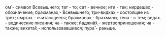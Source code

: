 ом̇ - символ Всевышнего; тат - то; сат - вечное; ити - так; нирдеш́ах̣ - обозначение; брахман̣ах̣ - Всевышнего; три-видхах̣ - состоящее из трех; смр̣тах̣ - считающееся; бра̄хман̣а̄х̣ - брахманы; тена - с тем; веда̄х̣ - ведические писания; ча - также; йаджн̃а̄х̣ - жертвоприношения; ча - также; вихита̄х̣ - использовавшиеся; пура̄ - раньше.